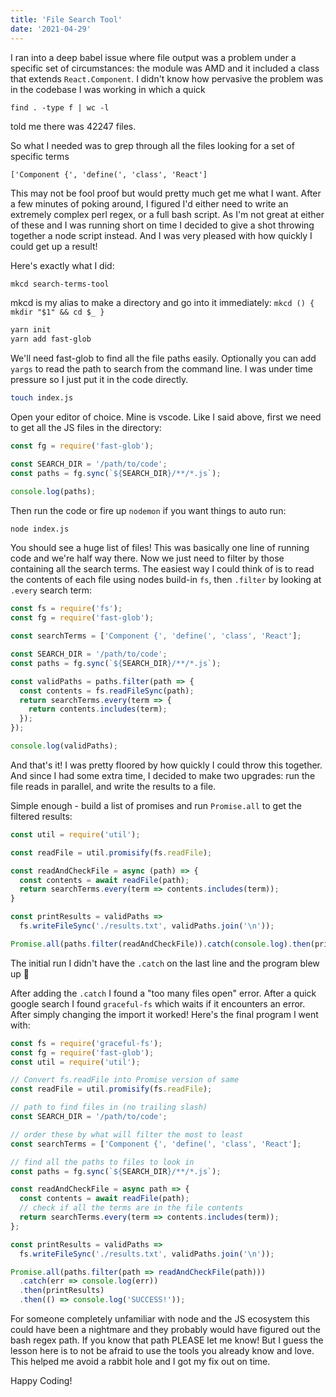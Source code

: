 ```yaml
---
title: 'File Search Tool'
date: '2021-04-29'
---
```


I ran into a deep babel issue where file output was a problem under a specific set of circumstances: the module was AMD and it included a class that extends `React.Component`. I didn't know how pervasive the problem was in the codebase I was working in which a quick

`find . -type f | wc -l`

told me there was 42247 files.

So what I needed was to grep through all the files looking for a set of specific terms

```
['Component {', 'define(', 'class', 'React']
```

This may not be fool proof but would pretty much get me what I want. After a few minutes of poking around, I figured I'd either need to write an extremely complex perl regex, or a full bash script. As I'm not great at either of these and I was running short on time I decided to give a shot throwing together a node script instead. And I was very pleased with how quickly I could get up a result!

Here's exactly what I did:

```sh
mkcd search-terms-tool
```

mkcd is my alias to make a directory and go into it immediately: `mkcd () { mkdir "$1" && cd $_ }`

```sh
yarn init
yarn add fast-glob
```

We'll need fast-glob to find all the file paths easily. Optionally you can add `yargs` to read the path to search from the command line. I was under time pressure so I just put it in the code directly.

```sh
touch index.js
```

Open your editor of choice. Mine is vscode. Like I said above, first we need to get all the JS files in the directory:

```javascript
const fg = require('fast-glob');

const SEARCH_DIR = '/path/to/code';
const paths = fg.sync(`${SEARCH_DIR}/**/*.js`);

console.log(paths);
```

Then run the code or fire up `nodemon` if you want things to auto run:

```sh
node index.js
```

You should see a huge list of files! This was basically one line of running code and we're half way there. Now we just need to filter by those containing all the search terms. The easiest way I could think of is to read the contents of each file using nodes build-in `fs`, then `.filter` by looking at `.every` search term:

```javascript
const fs = require('fs');
const fg = require('fast-glob');

const searchTerms = ['Component {', 'define(', 'class', 'React'];

const SEARCH_DIR = '/path/to/code';
const paths = fg.sync(`${SEARCH_DIR}/**/*.js`);

const validPaths = paths.filter(path => {
  const contents = fs.readFileSync(path);
  return searchTerms.every(term => {
    return contents.includes(term);
  });
});

console.log(validPaths);
```

And that's it! I was pretty floored by how quickly I could throw this together. And since I had some extra time, I decided to make two upgrades: run the file reads in parallel, and write the results to a file.

Simple enough - build a list of promises and run `Promise.all` to get the filtered results:

```javascript
const util = require('util');

const readFile = util.promisify(fs.readFile);

const readAndCheckFile = async (path) => {
  const contents = await readFile(path);
  return searchTerms.every(term => contents.includes(term));
}

const printResults = validPaths =>
  fs.writeFileSync('./results.txt', validPaths.join('\n'));

Promise.all(paths.filter(readAndCheckFile)).catch(console.log).then(printResults);
```

The initial run I didn't have the `.catch` on the last line and the program blew up 😬

After adding the `.catch` I found a "too many files open" error. After a quick google search I found `graceful-fs` which waits if it encounters an error. After simply changing the import it worked! Here's the final program I went with:

```javascript
const fs = require('graceful-fs');
const fg = require('fast-glob');
const util = require('util');

// Convert fs.readFile into Promise version of same
const readFile = util.promisify(fs.readFile);

// path to find files in (no trailing slash)
const SEARCH_DIR = '/path/to/code';

// order these by what will filter the most to least
const searchTerms = ['Component {', 'define(', 'class', 'React'];

// find all the paths to files to look in
const paths = fg.sync(`${SEARCH_DIR}/**/*.js`);

const readAndCheckFile = async path => {
  const contents = await readFile(path);
  // check if all the terms are in the file contents
  return searchTerms.every(term => contents.includes(term));
};

const printResults = validPaths =>
  fs.writeFileSync('./results.txt', validPaths.join('\n'));

Promise.all(paths.filter(path => readAndCheckFile(path)))
  .catch(err => console.log(err))
  .then(printResults)
  .then(() => console.log('SUCCESS!'));
```

For someone completely unfamiliar with node and the JS ecosystem this could have been a nightmare and they probably would have figured out the bash regex path. If you know that path PLEASE let me know! But I guess the lesson here is to not be afraid to use the tools you already know and love. This helped me avoid a rabbit hole and I got my fix out on time.

Happy Coding!